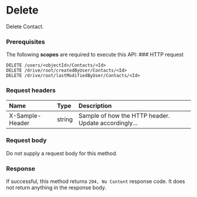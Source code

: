 # Delete

Delete Contact.
### Prerequisites
The following **scopes** are required to execute this API: ### HTTP request
<!-- { "blockType": "ignored" } -->
```http
DELETE /users/<objectId>/Contacts/<Id>
DELETE /drive/root/createdByUser/Contacts/<Id>
DELETE /drive/root/lastModifiedByUser/Contacts/<Id>

```
### Request headers
| Name       | Type | Description|
|:---------------|:--------|:----------|
| X-Sample-Header  | string  | Sample of how the HTTP header. Update accordingly...|

### Request body
Do not supply a request body for this method.


### Response
If successful, this method returns `204, No Content` response code. It does not return anything in the response body.


<!-- uuid: 78d40359-84a4-4f69-9532-fd5550fb53f1
2015-10-15 03:41:18 UTC -->
<!-- {
  "type": "#page.annotation",
  "description": "Delete",
  "keywords": "",
  "section": "documentation",
  "tocPath": ""
}-->